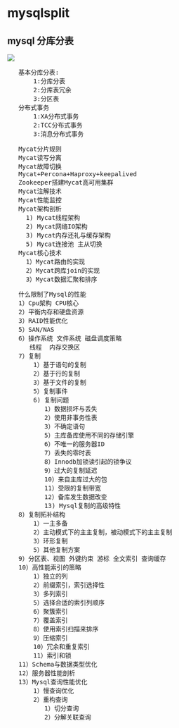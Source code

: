 # mysqlsplit
## mysql 分库分表

![](https://i.imgur.com/amWjT1O.jpg)

<pre>
   基本分库分表:
       1:分库分表
       2:分库表冗余
       3:分区表
   分布式事务
       1:XA分布式事务
       2:TCC分布式事务
       3:消息分布式事务
</pre>

<pre>
   Mycat分片规则
   Mycat读写分离
   Mycat故障切换
   Mycat+Percona+Haproxy+keepalived
   Zookeeper搭建Mycat高可用集群
   Mycat注解技术
   Mycat性能监控
   Mycat架构剖析
     1) Mycat线程架构
     2) Mycat网络IO架构
     3) Mycat内存还礼与缓存架构
     5) Mycat连接池 主从切换
   Mycat核心技术
     1）Mycat路由的实现
     2）Mycat跨库join的实现
     3）Mycat数据汇聚和排序
</pre>

<pre>
   什么限制了Mysql的性能
   1）Cpu架构 CPU核心
   2）平衡内存和硬盘资源
   3）RAID性能优化
   5）SAN/NAS
   6）操作系统 文件系统 磁盘调度策略  
      线程  内存交换区
   7）复制
       1）基于语句的复制
       2）基于行的复制
       3）基于文件的复制
       5）复制事件
       6) 复制问题
          1）数据损坏与丢失
          2）使用非事务性表
          3）不确定语句
          5）主库备库使用不同的存储引擎
          6）不唯一的服务器ID
          7）丢失的零时表
          8）Innodb加锁读引起的锁争议
          9）过大的复制延迟
          10）来自主库过大的包
          11）受限的复制带宽
          12）备库发生数据改变
          13) Mysql复制的高级特性
   8）复制拓补结构
       1）一主多备
       2）主动模式下的主主复制，被动模式下的主主复制
       3）环形复制
       5）其他复制方案
   9）分区表、视图 外键约束 游标 全文索引 查询缓存
   10）高性能索引的策略
       1）独立的列
       2）前缀索引，索引选择性
       3）多列索引
       5）选择合适的索引列顺序
       6）聚簇索引
       7）覆盖索引
       8）使用索引扫描来排序
       9）压缩索引
       10）冗余和重复索引
       11）索引和锁
   11）Schema与数据类型优化
   12）服务器性能剖析
   13）Mysql查询性能优化
       1）慢查询优化
       2）重构查询
          1）切分查询
          2）分解关联查询
</pre>
